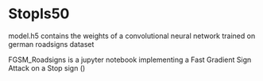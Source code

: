 # StopIs50

model.h5 contains the weights of a convolutional neural network trained on german roadsigns dataset

FGSM_Roadsigns is a jupyter notebook implementing a Fast Gradient Sign Attack on a Stop sign ()
